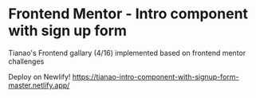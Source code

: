 # Frontend Mentor - Intro component with sign up form

Tianao's Frontend gallary (4/16) implemented based on frontend mentor challenges

Deploy on Newlify! https://tianao-intro-component-with-signup-form-master.netlify.app/
